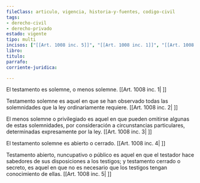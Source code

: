 ```yaml
---
fileClass: articulo, vigencia, historia-y-fuentes, codigo-civil
tags:
- derecho-civil
- derecho-privado
estado: vigente
tipo: multi
incisos: ["[[Art. 1008 inc. 5]]", "[[Art. 1008 inc. 1]]", "[[Art. 1008 inc. 4]]", "[[Art. 1008 inc. 3]]", "[[Art. 1008 inc. 2]]"]
libro:
titulo:
parrafo:
corriente-juridica:

---
```

El testamento es solemne, o menos solemne. [[Art. 1008 inc. 1| ]]

Testamento solemne es aquel en que se han observado todas las solemnidades que la ley ordinariamente requiere. [[Art. 1008 inc. 2| ]]

El menos solemne o privilegiado es aquel en que pueden omitirse algunas de estas solemnidades, por consideración a circunstancias particulares, determinadas expresamente por la ley. [[Art. 1008 inc. 3| ]]

El testamento solemne es abierto o cerrado. [[Art. 1008 inc. 4| ]]

Testamento abierto, nuncupativo o público es aquel en que el testador hace sabedores de sus disposiciones a los testigos; y testamento cerrado o secreto, es aquel en que no es necesario que los testigos tengan conocimiento de ellas. [[Art. 1008 inc. 5| ]]